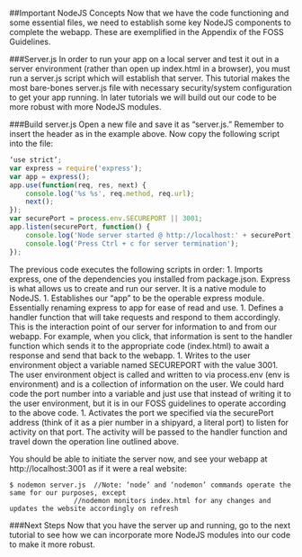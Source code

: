 ##Important NodeJS Concepts
Now that we have the code functioning and some essential files, we need to establish some key NodeJS components to complete the webapp. These are exemplified in the Appendix of the FOSS Guidelines.

###Server.js
In order to run your app on a local server and test it out in a server environment (rather than open up index.html in a browser), you must run a server.js script which will establish that server. This tutorial makes the most bare-bones server.js file with necessary security/system configuration to get your app running. In later tutorials we will build out our code to be more robust with more NodeJS modules.

###Build server.js
Open a new file and save it as “server.js.” Remember to insert the header as in the example above. Now copy the following script into the file:

```javascript
‘use strict’;
var express = require('express');
var app = express();
app.use(function(req, res, next) {
	console.log('%s %s', req.method, req.url);
	next();
});
var securePort = process.env.SECUREPORT || 3001;
app.listen(securePort, function() {
	console.log('Node server started @ http://localhost:' + securePort);
	console.log('Press Ctrl + c for server termination');
});
```
The previous code executes the following scripts in order:
	1. Imports express, one of the dependencies you installed from package.json. Express is what allows us to create and run our server. It is a native module to NodeJS.
	1. Establishes our “app” to be the operable express module. Essentially renaming express to app for ease of read and use.
	1. Defines a handler function that will take requests and respond to them accordingly. This is the interaction point of our server for information to and from our webapp. For example, when you click, that information is sent to the handler function which sends it to the appropriate code (index.html) to await a response and send that back to the webapp.
	1. Writes to the user environment object a variable named SECUREPORT with the value 3001. The user environment object is called and written to via process.env (env is environment) and is a collection of information on the user. We could hard code the port number into a variable and just use that instead of writing it to the user environment, but it is in our FOSS guidelines to operate according to the above code.
	1. Activates the port we specified via the securePort address (think of it as a pier number in a shipyard, a literal port) to listen for activity on that port. The activity will be passed to the handler function and travel down the operation line outlined above.

You should be able to initiate the server now, and see your webapp at http://localhost:3001 as if it were a real website:
```
$ nodemon server.js  //Note: ‘node’ and ‘nodemon’ commands operate the same for our purposes, except
				//nodemon monitors index.html for any changes and updates the website accordingly on refresh
```
###Next Steps
Now that you have the server up and running, go to the next tutorial to see how we can incorporate more NodeJS modules into our code to make it more robust.
